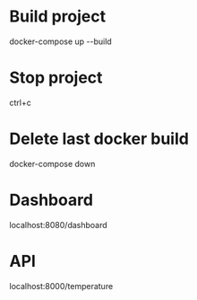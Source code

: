 # Build project
docker-compose up --build

# Stop project
ctrl+c

# Delete last docker build
docker-compose down

# Dashboard
localhost:8080/dashboard

# API
localhost:8000/temperature